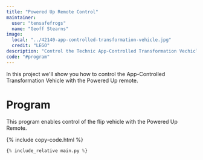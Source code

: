 ```yaml
---
title: "Powered Up Remote Control"
maintainer:
  user: "tensafefrogs"
  name: "Geoff Stearns"
image:
  local: "../42140-app-controlled-transformation-vehicle.jpg"
  credit: "LEGO"
description: "Control the Technic App-Controlled Transformation Vechicle with the Powered Up Remote."
code: "#program"
---
```


In this project we'll show you how to control the App-Controlled Transformation Vehicle with the Powered Up remote.

# Program

This program enables control of the flip vehicle with the Powered
Up Remote.

{% include copy-code.html %}

```python
{% include_relative main.py %}
```
